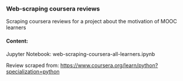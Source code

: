 

### Web-scraping coursera reviews 

Scraping coursera reviews for a project about the motivation of MOOC learners

#### Content: 

Jupyter Notebook: web-scraping-coursera-all-learners.ipynb

Review scraped from: https://www.coursera.org/learn/python?specialization=python

